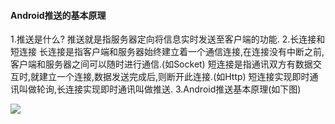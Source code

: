 #### Android推送的基本原理

1.推送是什么?
推送就是指服务器定向将信息实时发送至客户端的功能.
2.长连接和短连接
长连接是指客户端和服务器始终建立着一个通信连接,在连接没有中断之前,客户端和服务器之间可以随时进行通信.(如Socket)
短连接是指通讯双方有数据交互时,就建立一个连接,数据发送完成后,则断开此连接.(如Http)
短连接实现即时通讯叫做轮询,长连接实现即时通讯叫做推送.
3.Android推送基本原理(如下图)

![](https://user-images.githubusercontent.com/19246347/62948207-8a475780-be16-11e9-9296-06d8abd60cec.png)